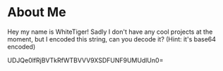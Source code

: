 # About Me

Hey my name is WhiteTiger! Sadly I don't have any cool projects at the moment, but I encoded this string, can you decode it? (Hint: it's base64 encoded)

UDJQe0lfRjBVTkRfWTBVVV9XSDFUNF9UMUdlUn0=
